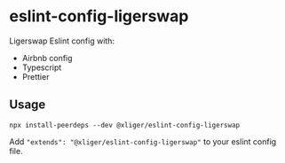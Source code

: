 # eslint-config-ligerswap

Ligerswap Eslint config with:

- Airbnb config
- Typescript
- Prettier

## Usage

```
npx install-peerdeps --dev @xliger/eslint-config-ligerswap
```

Add `"extends": "@xliger/eslint-config-ligerswap"` to your eslint config file.
